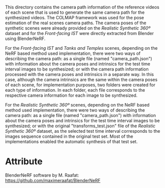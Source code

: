 This directory contains the camera path information of the reference videos of each scene that is used to generate the same camera path for the synthesized videos. The COLMAP framework was used for the pose estimation of the real scenes camera paths. The camera poses of the synthetic scenes were already provided on the *Realistic Synthetic 360º* dataset and for the *Front-facing IST* were directly extracted from Blender using BlenderNeRF.

For the *Front-facing IST* and *Tanks and Temples* scenes, depending on the NeRF based method used implementation, there were two ways of describing the camera path: as a single file (named "camera_path.json") with information about the camera poses and intrinsics for the test time interval images to be synthesized; or with the camera path information processed with the camera poses and intrinsics in a separate way. In this case, although the camera intrinsics are the same within the camera poses of each scene, for implementation purposes, two folders were created for each type of information. In each folder, each file corresponds to the respective camera information for each image to be synthesized.

For the *Realistic Synthetic 360º*  scenes, depending on the NeRF based method used implementation, there were two ways of describing the camera path: as a single file (named "camera_path.json") with information about the camera poses and intrinsics for the test time interval images to be synthesized; or with the original "transforms_test.json" file of the *Realistic Synthetic 360º* dataset, as the selected test time interval corresponds to the images sequence contained in the original test set. Most of the implementations enabled the automatic synthesis of that test set.

# Attribute

BlenderNeRF software by M. Raafat: https://github.com/maximeraafat/BlenderNeRF
